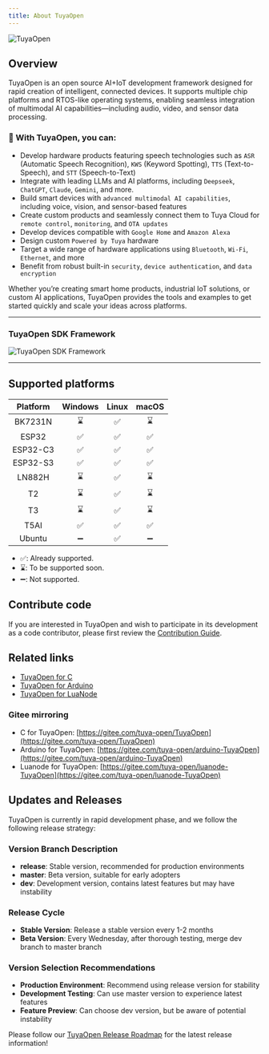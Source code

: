 ```yaml
---
title: About TuyaOpen
---
```


![TuyaOpen](https://images.tuyacn.com/fe-static/docs/img/c128362b-eb25-4512-b5f2-ad14aae2395c.jpg)


## Overview

TuyaOpen is an open source AI+IoT development framework designed for rapid creation of intelligent, connected devices. It supports multiple chip platforms and RTOS-like operating systems, enabling seamless integration of multimodal AI capabilities—including audio, video, and sensor data processing.

### 🚀 With TuyaOpen, you can:
- Develop hardware products featuring speech technologies such as `ASR` (Automatic Speech Recognition), `KWS` (Keyword Spotting), `TTS` (Text-to-Speech), and `STT` (Speech-to-Text)
- Integrate with leading LLMs and AI platforms, including `Deepseek`, `ChatGPT`, `Claude`, `Gemini`, and more.
- Build smart devices with `advanced multimodal AI capabilities`, including voice, vision, and sensor-based features
- Create custom products and seamlessly connect them to Tuya Cloud for `remote control`, `monitoring`, and `OTA updates`
- Develop devices compatible with `Google Home` and `Amazon Alexa`
- Design custom `Powered by Tuya` hardware
- Target a wide range of hardware applications using `Bluetooth`, `Wi-Fi`, `Ethernet`, and more
- Benefit from robust built-in `security`, `device authentication`, and `data encryption`


Whether you’re creating smart home products, industrial IoT solutions, or custom AI applications, TuyaOpen provides the tools and examples to get started quickly and scale your ideas across platforms.

---

### TuyaOpen SDK Framework
![TuyaOpen SDK Framework](https://images.tuyacn.com/fe-static/docs/img/25713212-9840-4cf5-889c-6f55476a59f9.jpg)


---


## Supported platforms

| Platform | Windows | Linux | macOS |
| :------: | :-----: | :---: | :---: |
| BK7231N | ⌛️ | ✅ | ⌛️ |
| ESP32 | ✅ | ✅ | ✅️ |
| ESP32-C3 | ✅ | ✅ | ✅️ |
| ESP32-S3 | ✅ | ✅ | ✅️ |
| LN882H | ⌛️ | ✅ | ⌛️ |
| T2 | ⌛️ | ✅ | ⌛️ |
| T3 | ⌛️ | ✅ | ⌛️ |
| T5AI | ✅ | ✅ | ✅ |
| Ubuntu | ➖ | ✅ | ➖ |

- ✅: Already supported.
- ⌛️: To be supported soon.
- ➖: Not supported.

## Contribute code

If you are interested in TuyaOpen and wish to participate in its development as a code contributor, please first review the [Contribution Guide](./contribute/contribute-guide.md).

## Related links

- [TuyaOpen for C](https://github.com/tuya/TuyaOpen)
- [TuyaOpen for Arduino](https://github.com/tuya/arduino-TuyaOpen)
- [TuyaOpen for LuaNode](https://github.com/tuya/luanode-TuyaOpen)

### Gitee mirroring

- C for TuyaOpen: [https://gitee.com/tuya-open/TuyaOpen](https://gitee.com/tuya-open/TuyaOpen)
- Arduino for TuyaOpen: [https://gitee.com/tuya-open/arduino-TuyaOpen](https://gitee.com/tuya-open/arduino-TuyaOpen)
- Luanode for TuyaOpen: [https://gitee.com/tuya-open/luanode-TuyaOpen](https://gitee.com/tuya-open/luanode-TuyaOpen)


## Updates and Releases

TuyaOpen is currently in rapid development phase, and we follow the following release strategy:

### Version Branch Description

- **release**: Stable version, recommended for production environments
- **master**: Beta version, suitable for early adopters
- **dev**: Development version, contains latest features but may have instability

### Release Cycle

- **Stable Version**: Release a stable version every 1-2 months
- **Beta Version**: Every Wednesday, after thorough testing, merge dev branch to master branch

### Version Selection Recommendations

- **Production Environment**: Recommend using release version for stability
- **Development Testing**: Can use master version to experience latest features
- **Feature Preview**: Can choose dev version, but be aware of potential instability

Please follow our [TuyaOpen Release Roadmap](/docs/maintenance-and-releases) for the latest release information!

